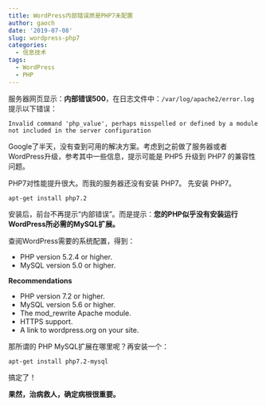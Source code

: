 ```yaml
---
title: WordPress内部错误原是PHP7未配置
author: gaoch
date: '2019-07-08'
slug: wordpress-php7
categories:
  - 信息技术
tags:
  - WordPress
  - PHP
---
```


服务器网页显示：**内部错误500**，在日志文件中：`/var/log/apache2/error.log`提示以下错误：


```
Invalid command 'php_value', perhaps misspelled or defined by a module not included in the server configuration
```

Google了半天，没有查到可用的解决方案。考虑到之前做了服务器或者WordPress升级，参考其中一些信息，提示可能是 PHP5 升级到 PHP7 的兼容性问题。

PHP7对性能提升很大。而我的服务器还没有安装 PHP7。
先安装 PHP7。

```
apt-get install php7.2
```

安装后，前台不再提示“内部错误”。而是提示：**您的PHP似乎没有安装运行WordPress所必需的MySQL扩展。**


查阅WordPress需要的系统配置，得到：

- PHP version 5.2.4 or higher.
- MySQL version 5.0 or higher.

**Recommendations**

- PHP version 7.2 or higher.
- MySQL version 5.6 or higher.
- The mod_rewrite Apache module.
- HTTPS support.
- A link to wordpress.org on your site.


那所谓的 PHP MySQL扩展在哪里呢？再安装一个：


```
apt-get install php7.2-mysql
```

搞定了！

**果然，治病救人，确定病根很重要。**



